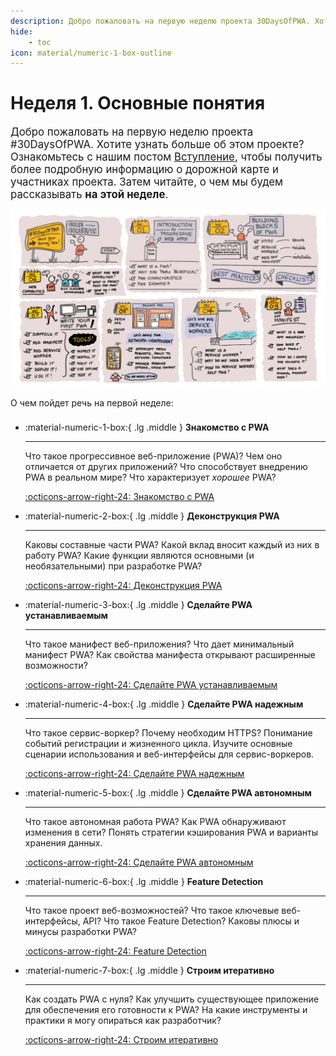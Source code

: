 ```yaml
---
description: Добро пожаловать на первую неделю проекта 30DaysOfPWA. Хотите узнать больше об этом проекте? Ознакомьтесь с нашим постом Вступление, чтобы получить более подробную информацию о дорожной карте и участниках проекта. Затем читайте, о чем мы будем рассказывать на этой неделе
hide:
    - toc
icon: material/numeric-1-box-outline
---
```


# Неделя 1. Основные понятия

<big>Добро пожаловать на первую неделю проекта #30DaysOfPWA. Хотите узнать больше об этом проекте? Ознакомьтесь с нашим постом [Вступление](../index.md), чтобы получить более подробную информацию о дорожной карте и участниках проекта. Затем читайте, о чем мы будем рассказывать **на этой неделе**.</big>

![Неделя визуального руководства по основным концепциям!](_media/week-1.png)

О чем пойдет речь на первой неделе:

<div class="grid cards" style="margin-top: 1.6em" markdown>

-   :material-numeric-1-box:{ .lg .middle } **Знакомство с PWA**

    ***

    Что такое прогрессивное веб-приложение (PWA)? Чем оно отличается от других приложений? Что способствует внедрению PWA в реальном мире? Что характеризует _хорошее_ PWA?

    [:octicons-arrow-right-24: Знакомство с PWA](01.md)

-   :material-numeric-2-box:{ .lg .middle } **Деконструкция PWA**

    ***

    Каковы составные части PWA? Какой вклад вносит каждый из них в работу PWA? Какие функции являются основными (и необязательными) при разработке PWA?

    [:octicons-arrow-right-24: Деконструкция PWA](02.md)

-   :material-numeric-3-box:{ .lg .middle } **Сделайте PWA устанавливаемым**

    ***

    Что такое манифест веб-приложения? Что дает минимальный манифест PWA? Как свойства манифеста открывают расширенные возможности?

    [:octicons-arrow-right-24: Сделайте PWA устанавливаемым](03.md)

-   :material-numeric-4-box:{ .lg .middle } **Сделайте PWA надежным**

    ***

    Что такое сервис-воркер? Почему необходим HTTPS? Понимание событий регистрации и жизненного цикла. Изучите основные сценарии использования и веб-интерфейсы для сервис-воркеров.

    [:octicons-arrow-right-24: Сделайте PWA надежным](04.md)

-   :material-numeric-5-box:{ .lg .middle } **Сделайте PWA автономным**

    ***

    Что такое автономная работа PWA? Как PWA обнаруживают изменения в сети? Понять стратегии кэширования PWA и варианты хранения данных.

    [:octicons-arrow-right-24: Сделайте PWA автономным](05.md)

-   :material-numeric-6-box:{ .lg .middle } **Feature Detection**

    ***

    Что такое проект веб-возможностей? Что такое ключевые веб-интерфейсы, API? Что такое Feature Detection? Каковы плюсы и минусы разработки PWA?

    [:octicons-arrow-right-24: Feature Detection](06.md)

-   :material-numeric-7-box:{ .lg .middle } **Строим итеративно**

    ***

    Как создать PWA с нуля? Как улучшить существующее приложение для обеспечения его готовности к PWA? На какие инструменты и практики я могу опираться как разработчик?

    [:octicons-arrow-right-24: Строим итеративно](07.md)

</div>
